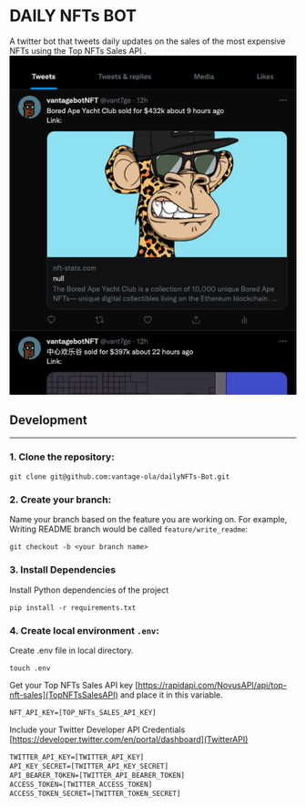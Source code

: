 # DAILY NFTs BOT

 A twitter bot that tweets daily updates on the sales of the most expensive NFTs using the Top NFTs Sales API .
![screenshot](./img/proof.png)
## Development
---

### 1. Clone the repository:
```shell
git clone git@github.com:vantage-ola/dailyNFTs-Bot.git
```
### 2. Create your branch:
Name your branch based on the feature you are working on. For example, Writing README branch would be called `feature/write_readme`:
```shell
git checkout -b <your branch name>
```
### 3. Install Dependencies
Install Python dependencies of the project
```shell
pip install -r requirements.txt
```
### 4. Create local environment ```.env```:
Create .env file in local directory. 
```shell 
touch .env
```
Get your Top NFTs Sales API key [https://rapidapi.com/NovusAPI/api/top-nft-sales](TopNFTsSalesAPI) and place it in this variable.
```shell 
NFT_API_KEY=[TOP_NFTs_SALES_API_KEY]
```
Include your Twitter Developer API Credentials [https://developer.twitter.com/en/portal/dashboard](TwitterAPI)
```shell 
TWITTER_API_KEY=[TWITTER_API_KEY]
API_KEY_SECRET=[TWITTER_API_KEY_SECRET]
API_BEARER_TOKEN=[TWITTER_API_BEARER_TOKEN]
ACCESS_TOKEN=[TWITTER_ACCESS_TOKEN]
ACCESS_TOKEN_SECRET=[TWITTER_TOKEN_SECRET]
```

